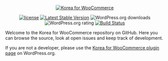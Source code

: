 <p align="center"><a href="https://wordpress.org/plugins/korea-for-woocommerce/"><img src="https://ps.w.org/korea-for-woocommerce/assets/banner-1544x500.png" alt="Korea for WooCommerce"></a></p>

<p align="center">
	<a href="https://packagist.org/packages/jgreys/korea-for-woocommerce"><img src="https://poser.pugx.org/jgreys/korea-for-woocommerce/license" alt="license"></a> 
	<a href="https://packagist.org/packages/jgreys/korea-for-woocommerce"><img src="https://poser.pugx.org/wjgreys/korea-for-woocommerce/v/stable" alt="Latest Stable Version"></a>
	<img src="https://img.shields.io/wordpress/plugin/dt/korea-for-woocommerce.svg" alt="WordPress.org downloads">
	<img src="https://img.shields.io/wordpress/plugin/r/korea-for-woocommerce.svg" alt="WordPress.org rating">
	<a href="https://travis-ci.org/jgreys/korea-for-woocommerce"><img src="https://travis-ci.org/jgreys/korea-for-woocommerce.svg?branch=master" alt="Build Status"></a>
</p>

Welcome to the Korea for WooCommerce repository on GitHub. Here you can browse the source, look at open issues and keep track of development.

If you are not a developer, please use the [Korea for WooCommerce plugin page](https://wordpress.org/plugins/korea-for-woocommerce/) on WordPress.org.